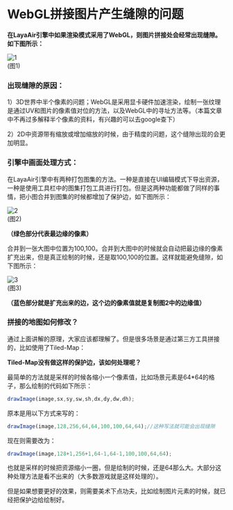 # WebGL拼接图片产生缝隙的问题

**在LayaAir引擎中如果渲染模式采用了WebGL，则图片拼接处会经常出现缝隙。如下图所示：**

![1](C:\Users\mengjia\Desktop\WebGL下黑屏\img\1.png)</br>(图1)

### 出现缝隙的原因：

1）3D世界中半个像素的问题；WebGL是采用显卡硬件加速渲染，绘制一张纹理是通过UV和图片的像素值对位的方法，以及WebGL中的寻址方法等。（本篇文章中不再过多解释半个像素的资料，有兴趣的可以去google查下）

2）2D中资源带有缩放或增加缩放的时候，由于精度的问题，这个缝隙出现的会更加明显。

### 引擎中画面处理方式：

在LayaAir引擎中有两种打包图集的方法。一种是直接在UI编辑模式下导出资源，一种是使用工具栏中的图集打包工具进行打包。但是这两种功能都做了同样的事情，把小图合并到图集的时候都增加了保护边，如下图所示：

![2](C:\Users\mengjia\Desktop\WebGL下黑屏\img\2.png)</br>(图2)

**（绿色部分代表最边缘的像素）**

合并到一张大图中位置为100,100。合并到大图中的时候就会自动把最边缘的像素扩充出来，但是真正绘制的时候，还是取100,100的位置。这样就能避免缝隙，如下图所示：

![3](C:\Users\mengjia\Desktop\WebGL下黑屏\img\3.png)</br>(图3)

**（蓝色部分就是扩充出来的边，这个边的像素值就是复制图2中的边缘值）**

### 拼接的地图如何修改？

通过上面讲解的原理，大家应该都理解了。但是很多场景是通过第三方工具拼接的，比如使用了Tiled-Map：

**Tiled-Map没有做这样的保护边，该如何处理呢？**

最简单的方法就是采样的时候各缩小一个像素值，比如场景元素是64*64的格子，那么绘制的代码如下所示：

```typescript
drawImage(image,sx,sy,sw,sh,dx,dy,dw,dh);
```

原本是用以下方式来写的：

```typescript
drawImage(image,128,256,64,64,100,100,64,64);//这种写法就可能会出现缝隙
```

现在则需要改为：

```typescript
drawImage(image,128+1,256+1,64-1,64-1,100,100,64,64);
```

也就是采样的时候把资源缩小一圈，但是绘制的时候，还是64那么大。大部分这种处理方法是看不出来的（大多数游戏就是这样处理的）。

但是如果想要更好的效果，则需要美术下点功夫，比如绘制图片元素的时候，就已经把保护边给绘制好。









